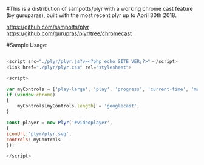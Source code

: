 #This is a distribution of sampotts/plyr with a working chrome cast feature (by guruparas), built with the most recent plyr up to April 30th 2018.

https://github.com/sampotts/plyr
https://github.com/gurupras/plyr/tree/chromecast


#Sample Usage:

```javascript

<script src="./plyr/plyr.js?v=<?php echo SITE_VER;?>"></script>
<link href="./plyr/plyr.css" rel="stylesheet">

<script>

var myControls = ['play-large', 'play', 'progress', 'current-time', 'mute', 'volume', 'captions', 'settings', 'pip', 'airplay', 'fullscreen'];
if (window.chrome)
{
    myControls[myControls.length] = 'googlecast';
}

const player = new Plyr('#videoplayer',
{
iconUrl:'plyr/plyr.svg',
controls: myControls
});

</script>

```